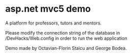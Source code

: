 # asp.net mvc5 demo
A platform for professors, tutors and mentors.

Please modify the connection string of the database in /DevHacks/Web.config in order to run the web application

Demo made by Octavian-Florin Staicu and George Bodea. 
